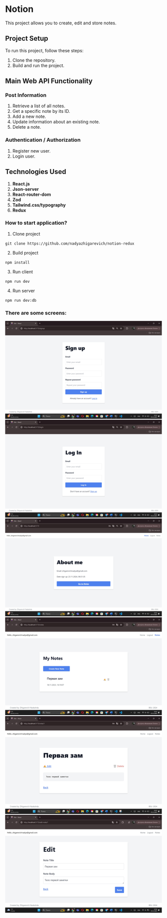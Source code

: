 # Notion

This project allows you to create, edit and store notes.

## Project Setup

To run this project, follow these steps:

1. Clone the repository.
2. Build and run the project.

## Main Web API Functionality

### Post Information

1. Retrieve a list of all notes.
2. Get a specific note by its ID.
3. Add a new note.
4. Update information about an existing note.
5. Delete a note.


### Authentication / Authorization

1. Register new user.
2. Login user.

## Technologies Used

1. **React.js**
2. **Json-server**
3. **React-router-dom**
4. **Zod**
5. **Tailwind.css/typography** 
6. **Redux** 

### How to start application?

1) Clone project

```
git clone https://github.com/nadyazhigarevich/notion-redux
```

2) Build project
```
npm install
```

3) Run client
```
npm run dev
```
4) Run server
```
npm run dev:db
```
### There are some screens:
![alt text](./github/1_image.jpg)
![alt text](./github/2_image.jpg)
![alt text](./github/3_image.jpg)
![alt text](./github/4_image.jpg)
![alt text](./github/5_image.jpg)
![alt text](./github/6_image.jpg)